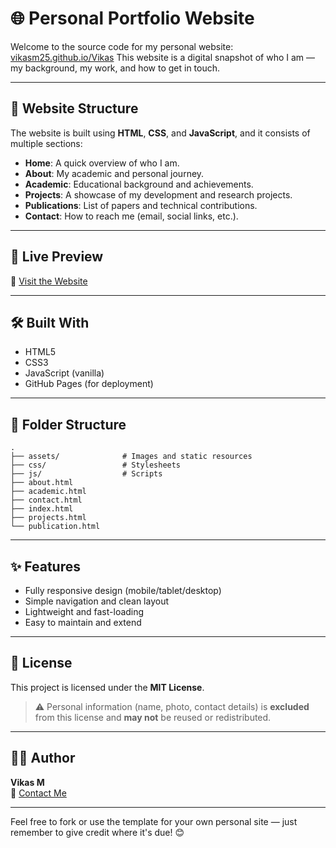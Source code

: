 # 🌐 Personal Portfolio Website

Welcome to the source code for my personal website: [vikasm25.github.io/Vikas](https://vikasm25.github.io/Vikas)
This website is a digital snapshot of who I am — my background, my work, and how to get in touch.

---

## 🧭 Website Structure

The website is built using **HTML**, **CSS**, and **JavaScript**, and it consists of multiple sections:

- **Home**: A quick overview of who I am.
- **About**: My academic and personal journey.
- **Academic**: Educational background and achievements.
- **Projects**: A showcase of my development and research projects.
- **Publications**: List of papers and technical contributions.
- **Contact**: How to reach me (email, social links, etc.).

---

## 🚀 Live Preview

🔗 [Visit the Website](https://vikasm25.github.io/Vikas)

---

## 🛠️ Built With

- HTML5
- CSS3
- JavaScript (vanilla)
- GitHub Pages (for deployment)

---

## 📁 Folder Structure

```text
.
├── assets/              # Images and static resources
├── css/                 # Stylesheets
├── js/                  # Scripts
├── about.html
├── academic.html
├── contact.html
├── index.html
├── projects.html
└── publication.html
```

---

## ✨ Features

- Fully responsive design (mobile/tablet/desktop)
- Simple navigation and clean layout
- Lightweight and fast-loading
- Easy to maintain and extend

---

## 📄 License

This project is licensed under the **MIT License**.  
> ⚠️ Personal information (name, photo, contact details) is **excluded** from this license and **may not** be reused or redistributed.

---

## 🙋‍♂️ Author

**Vikas M**  
📧 [Contact Me](https://vikasm25.github.io/Vikas/contact.html)

---

Feel free to fork or use the template for your own personal site — just remember to give credit where it's due! 😊
